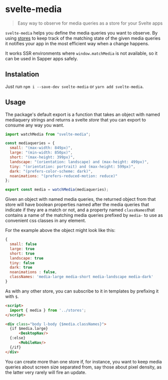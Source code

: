 # svelte-media

> Easy way to observe for media queries as a store for your Svelte apps

`svelte-media` helps you define the media queries you want to observe. By using [stores](https://svelte.dev/docs#svelte_store) to keep track of the matching state of the given media queries it notifies your app in the most efficient way when a change happens.

It works SSR environments where `window.matchMedia` is not available, so it can be used in Sapper apps safely.

## Instalation

Just run `npm i --save-dev svelte-media` or `yarn add svelte-media`.

## Usage

The package's default export is a function that takes an object with named mediaquery strings and returns a svelte _store_ that you can export to
consume any way you want.

```js
import watchMedia from "svelte-media";

const mediaqueries = {
  small: "(max-width: 849px)",
  large: "(min-width: 850px)",
  short: "(max-height: 399px)",
  landscape: "(orientation: landscape) and (max-height: 499px)",
  tiny: "(orientation: portrait) and (max-height: 599px)",
  dark: "(prefers-color-scheme: dark)",
  noanimations: "(prefers-reduced-motion: reduce)"
};

export const media = watchMedia(mediaqueries);
```

Given an object with named media queries, the returned object from that store will have boolean properties named
after the media queries that indicate if they are a match or not, and a property named `classNames`that
contains a name of the matching media queries prefixed by `media-` to use as convenient css classes in any element.

For the example above the object might look like this:

```js
{
  small: false
  large: true
  short: true
  landscape: true
  tiny: false
  dark: true
  noanimations : false,
  classNames: 'media-large media-short media-landscape media-dark'
}
```

As with any other store, you can subscribe to it in templates by prefixing it with `$`.

```html
<script>
  import { media } from '../stores';
</script>

<div class="body l-body {$media.classNames}">
  {if $media.large}
	  <DesktopNav/>
  {:else}
	  <MobileNav/>
  {/if}
</div>
```

You can create more than one store if, for instance, you want to keep media queries about screen size
separated from, say those about pixel density, as the latter very rarely will fire an update.

